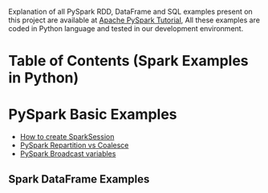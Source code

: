 Explanation of all PySpark RDD, DataFrame and SQL examples present on this project are available at [Apache PySpark Tutorial](https://sparkbyexamples.com/pyspark-tutorial/), All these examples are coded in Python language and tested in our development environment.

# Table of Contents (Spark Examples in Python)

# PySpark Basic Examples
- [How to create SparkSession](https://sparkbyexamples.com/pyspark/pyspark-what-is-sparksession/)
- [PySpark Repartition vs Coalesce](https://sparkbyexamples.com/pyspark/pyspark-repartition-vs-coalesce/)
- [PySpark Broadcast variables](https://sparkbyexamples.com/pyspark/pyspark-broadcast-variables/)



## Spark DataFrame Examples 


